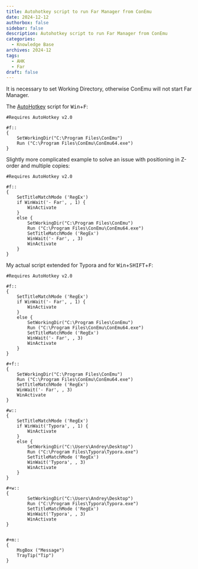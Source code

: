 ```yaml
---
title: Autohotkey script to run Far Manager from ConEmu
date: 2024-12-12
authorbox: false
sidebar: false
description: Autohotkey script to run Far Manager from ConEmu
categories:
  - Knowledge Base
archives: 2024-12
tags:
  - AHK
  - Far
draft: false
---
```


It is necessary to set Working Directory, otherwise ConEmu will not start Far Manager.

The [AutoHotkey](https://www.autohotkey.com) script for <kbd>Win</kbd>+<kbd>F</kbd>:

```
#Requires AutoHotkey v2.0

#f::
{
    SetWorkingDir("C:\Program Files\ConEmu")
    Run ("C:\Program Files\ConEmu\ConEmu64.exe")
}
```

<!--more-->

Slightly more complicated example to solve an issue with positioning in Z-order and multiple copies:

```
#Requires AutoHotkey v2.0

#f::
{
    SetTitleMatchMode ('RegEx')
    if WinWait('- Far', , 1) {
        WinActivate
    }
    else {
        SetWorkingDir("C:\Program Files\ConEmu")
        Run ("C:\Program Files\ConEmu\ConEmu64.exe")
        SetTitleMatchMode ('RegEx')
        WinWait('- Far', , 3)
        WinActivate
    }
}
```

My actual script extended for Typora and for <kbd>Win</kbd>+<kbd>SHIFT</kbd>+<kbd>F</kbd>:

```
#Requires AutoHotkey v2.0

#f::
{
    SetTitleMatchMode ('RegEx')
    if WinWait('- Far', , 1) {
        WinActivate
    }
    else {
        SetWorkingDir("C:\Program Files\ConEmu")
        Run ("C:\Program Files\ConEmu\ConEmu64.exe")
        SetTitleMatchMode ('RegEx')
        WinWait('- Far', , 3)
        WinActivate
    }
}

#+f::
{
    SetWorkingDir("C:\Program Files\ConEmu")
    Run ("C:\Program Files\ConEmu\ConEmu64.exe")
    SetTitleMatchMode ('RegEx')
    WinWait('- Far', , 3)
    WinActivate
}

#w::
{
    SetTitleMatchMode ('RegEx')
    if WinWait('Typora', , 1) {
        WinActivate
    }
    else {
        SetWorkingDir("C:\Users\Andrey\Desktop")
    	Run ("C:\Program Files\Typora\Typora.exe")
        SetTitleMatchMode ('RegEx')
        WinWait('Typora', , 3)
        WinActivate
    }
}

#+w::
{
        SetWorkingDir("C:\Users\Andrey\Desktop")
    	Run ("C:\Program Files\Typora\Typora.exe")
        SetTitleMatchMode ('RegEx')
        WinWait('Typora', , 3)
        WinActivate
}


#+m::
{
    MsgBox ("Message")
    TrayTip("Tip")
}

```

